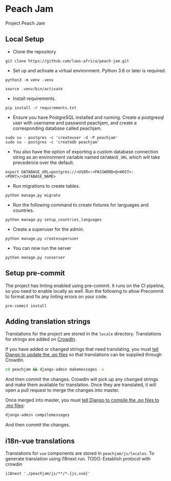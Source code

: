 # Peach Jam

Project Peach Jam


## Local Setup
- Clone the repository
```
git clone https://github.com/laws-africa/peach-jam.git
```

- Set up and activate a virtual environment.  Python 3.6 or later is required.
```
python3 -m venv .venv

source .venv/bin/activate

```
- Install requirements.
```
pip install -r requirements.txt
```

- Ensure you have PostgreSQL installed and running. Create a postgresql user with username and password peachjam, and create a corresponding database called peachjam.

```
sudo su - postgres -c 'createuser -d -P peachjam'
sudo su - postgres -c 'createdb peachjam'
```


- You also have the option of exporting a custom database connection string as an environment variable named `DATABASE_URL` which will take precedence over the default.

```
export DATABASE_URL=postgres://<USER>:<PASSWORD>@<HOST>:<PORT>/<DATABASE_NAME>
```
- Run migrations to create tables.
```
python manage.py migrate
```

- Run the following command to create fixtures for languages and countries.
```
python manage.py setup_countries_languages
```

- Create a superuser for the admin.

```
python manage.py createsuperuser
```

- You can now run the server
```
python manage.py runserver
```

## Setup pre-commit
The project has linting enabled using pre-commit. It runs on the CI pipeline, so you need to enable locally as well. Run the following to allow Precommit to format and fix any linting errors on your code.
```
pre-commit install
```

## Adding translation strings

Translations for the project are stored in the `locale` directory. Translations for strings are added on [CrowdIn](https://crowdin.com/project/lawsafrica-indigo).

If you have added or changed strings that need translating, you must [tell Django to update the .po files](https://docs.djangoproject.com/en/3.2/topics/i18n/translation/#localization-how-to-create-language-files) so that translations can be supplied through CrowdIn.

```bash
cd peachjam && django-admin makemessages -a
```

And then commit the changes. CrowdIn will pick up any changed strings and make them available for translation. Once they are translated, it will open a pull request to merge the changes into master.

Once merged into master, you must [tell Django to compile the .po files to .mo files](https://docs.djangoproject.com/en/3.2/topics/i18n/translation/#compiling-message-files):

```bash
django-admin compilemessages
```

And then commit the changes.


## i18n-vue translations
Translations for `vue` components are stored in `peachjam/js/locales`. To generate translation using i18next run.
TODO: Establish protocol with crowdin
```
i18next './peachjam/js/**/*.{js,vue}'
```
